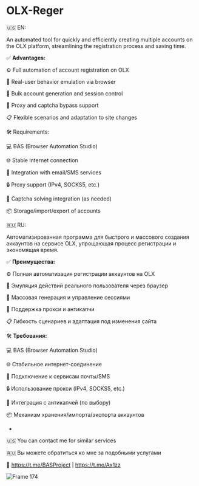 # OLX-Reger

🇺🇸 EN: 

An automated tool for quickly and efficiently creating multiple accounts on the OLX platform, streamlining the registration process and saving time.

✅ **Advantages:**


⚙️ Full automation of account registration on OLX

🧠 Real-user behavior emulation via browser

🔄 Bulk account generation and session control

🔐 Proxy and captcha bypass support

📋  Flexible scenarios and adaptation to site changes

🛠 Requirements:

💻 BAS (Browser Automation Studio)

🌐 Stable internet connection

🧩 Integration with email/SMS services

🔒 Proxy support (IPv4, SOCKS5, etc.)

🧠 Captcha solving integration (as needed)

📦 Storage/import/export of accounts

🇷🇺 RU: 

Автоматизированная программа для быстрого и массового создания аккаунтов на сервисе OLX, упрощающая процесс регистрации и экономящая время.

✅ **Преимущества:**

⚙️ Полная автоматизация регистрации аккаунтов на OLX

🧠 Эмуляция действий реального пользователя через браузер

🔄 Массовая генерация и управление сессиями

🔐 Поддержка прокси и антикапчи

📋 Гибкость сценариев и адаптация под изменения сайта

🛠 **Требования:**

💻 BAS (Browser Automation Studio)

🌐 Стабильное интернет-соединение

🧩 Подключение к сервисам почты/SMS

🔒 Использование прокси (IPv4, SOCKS5, etc.)

🧠 Интеграция с антикапчей (по выбору) 

📦 Механизм хранения/импорта/экспорта аккаунтов 

-

🇺🇸 You can contact me for similar services

🇷🇺 Вы можете обратиться ко мне за подобными услугами

💬 https://t.me/BASProject | https://t.me/Ax1zz

![Frame 174](https://github.com/user-attachments/assets/7ae4c5d0-a424-45aa-bd8d-5818a20bb395)
